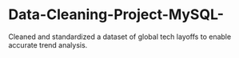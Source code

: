 # Data-Cleaning-Project-MySQL-
Cleaned and standardized a dataset of global tech layoffs to enable accurate trend analysis.
